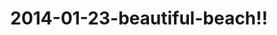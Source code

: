 ---
layout: blog
title: 2014-01-23-beautiful-beach!!
category: blog
lat: 10.57881
lng: 103.31018
image: https://s3-us-west-2.amazonaws.com/travels2013/2014-01-23 23:11:44 PST.jpg
observation: 20140123231144PST
---
